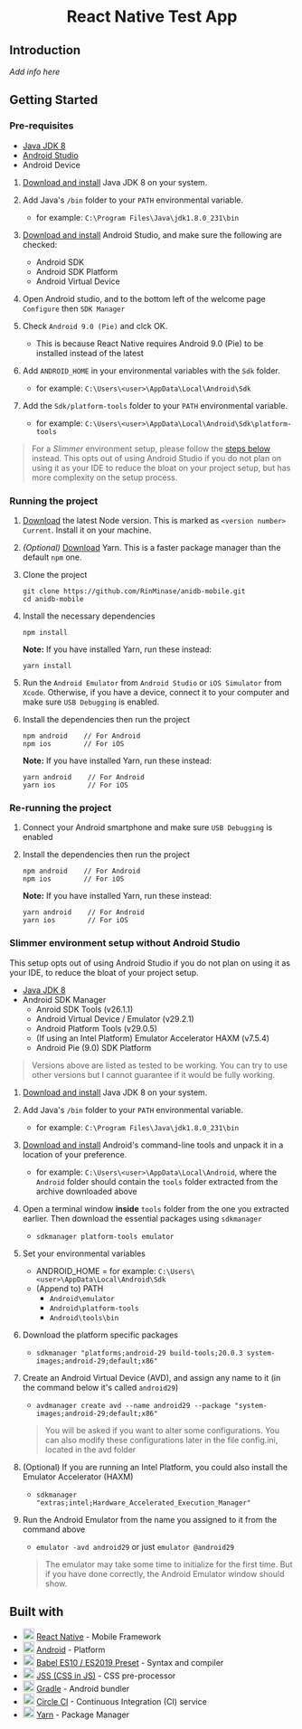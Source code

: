 <h1 align="center"> React Native Test App </h1>

## Introduction
_Add info here_

## Getting Started

### Pre-requisites
- [Java JDK 8](https://www.oracle.com/java/technologies/javase-jdk8-downloads.html)
- [Android Studio](https://developer.android.com/studio)
- Android Device

1. [Download and install](https://www.oracle.com/java/technologies/javase-jdk8-downloads.html) Java JDK 8 on your system.

2. Add Java's `/bin` folder to your `PATH` environmental variable.
    - for example: `C:\Program Files\Java\jdk1.8.0_231\bin`

3. [Download and install](https://developer.android.com/studio) Android Studio, and make sure the following are checked:
    - Android SDK
    - Android SDK Platform
    - Android Virtual Device

4. Open Android studio, and to the bottom left of the welcome page `Configure` then `SDK Manager`

5. Check `Android 9.0 (Pie)` and clck OK.
    - This is because React Native requires Android 9.0 (Pie) to be installed instead of the latest

6. Add `ANDROID_HOME` in your environmental variables with the `Sdk` folder.
    - for example: `C:\Users\<user>\AppData\Local\Android\Sdk`

7. Add the `Sdk/platform-tools` folder to your `PATH` environmental variable.
    - for example: `C:\Users\<user>\AppData\Local\Android\Sdk\platform-tools`

> For a _Slimmer_ environment setup, please follow the [steps below](#slimmer-environment-setup-without-android-studio) instead. This opts out of using Android Studio if you do not plan on using it as your IDE to reduce the bloat on your project setup, but has more complexity on the setup process.

### Running the project

1. [Download](https://nodejs.org/en/) the latest Node version. This is marked as `<version number> Current`. Install it on your machine.

2. _(Optional)_ [Download](https://yarnpkg.com/latest.msi) Yarn. This is a faster package manager than the default `npm` one.

3. Clone the project

    ```
    git clone https://github.com/RinMinase/anidb-mobile.git
    cd anidb-mobile
    ```

4. Install the necessary dependencies

    ```
    npm install
    ```

    **Note:** If you have installed Yarn, run these instead:

    ```
    yarn install
    ```

5. Run the `Android Emulator` from `Android Studio` or `iOS Simulator` from `Xcode`. Otherwise, if you have a device, connect it to your computer and make sure `USB Debugging` is enabled.

6. Install the dependencies then run the project

    ```
    npm android    // For Android
    npm ios        // For iOS
    ```

    **Note:** If you have installed Yarn, run these instead:

    ```
    yarn android    // For Android
    yarn ios        // For iOS
    ```

### Re-running the project

1. Connect your Android smartphone and make sure `USB Debugging` is enabled

2. Install the dependencies then run the project

    ```
    npm android    // For Android
    npm ios        // For iOS
    ```

    **Note:** If you have installed Yarn, run these instead:

    ```
    yarn android    // For Android
    yarn ios        // For iOS
    ```

### Slimmer environment setup without Android Studio
This setup opts out of using Android Studio if you do not plan on using it as your IDE, to reduce the bloat of your project setup.

- [Java JDK 8](https://www.oracle.com/java/technologies/javase-jdk8-downloads.html)
- Android SDK Manager
    - Anroid SDK Tools (v26.1.1)
    - Android Virtual Device / Emulator (v29.2.1)
    - Android Platform Tools (v29.0.5)
    - (If using an Intel Platform) Emulator Accelerator HAXM (v7.5.4)
    - Android Pie (9.0) SDK Platform

> Versions above are listed as tested to be working. You can try to use other versions but I cannot guarantee if it would be fully working.

1. [Download and install](https://www.oracle.com/java/technologies/javase-jdk8-downloads.html) Java JDK 8 on your system.

2. Add Java's `/bin` folder to your `PATH` environmental variable.
    - for example: `C:\Program Files\Java\jdk1.8.0_231\bin`

3. [Download and install](https://developer.android.com/studio/#command-tools) Android's command-line tools and unpack it in a location of your preference.
    - for example: `C:\Users\<user>\AppData\Local\Android`, where the `Android` folder should contain the `tools` folder extracted from the archive downloaded above

4. Open a terminal window **inside** `tools` folder from the one you extracted earlier. Then download the essential packages using `sdkmanager`
    - `sdkmanager platform-tools emulator`

5. Set your environmental variables
    - ANDROID_HOME = for example: `C:\Users\<user>\AppData\Local\Android\Sdk`
    - (Append to) PATH
        - `Android\emulator`
        - `Android\platform-tools`
        - `Android\tools\bin`

6. Download the platform specific packages
    - `sdkmanager "platforms;android-29 build-tools;20.0.3 system-images;android-29;default;x86"`

7. Create an Android Virtual Device (AVD), and assign any name to it (in the command below it's called `android29`)
    - `avdmanager create avd --name android29 --package "system-images;android-29;default;x86"`

    > You will be asked if you want to alter some configurations. You can also modify these configurations later in the file config.ini, located in the avd folder

8. (Optional) If you are running an Intel Platform, you could also install the Emulator Accelerator (HAXM)
    - `sdkmanager "extras;intel;Hardware_Accelerated_Execution_Manager"`

9. Run the Android Emulator from the name you assigned to it from the command above
    - `emulator -avd android29` or just `emulator @android29`

    > The emulator may take some time to initialize for the first time. But if you have done correctly, the Android Emulator window should show.

## Built with
* <img width=20 height=20 src="https://facebook.github.io/react-native/img/favicon.ico"> [React Native](https://facebook.github.io/react-native/) - Mobile Framework
* <img width=20 height=20 src="https://www.android.com/static/images/fav/favicon.ico"> [Android](https://www.android.com/) - Platform
* <img width=20 height=20 src="https://babeljs.io/img/favicon.png"> [Babel ES10 / ES2019 Preset](https://babeljs.io/) - Syntax and compiler
* <img width=20 height=20 src="https://cssinjs.org/images/favicon.ico"> [JSS (CSS in JS)](https://cssinjs.org/) - CSS pre-processor
* <img width=20 height=20 src="https://gradle.org/icon/favicon-32x32.png"> [Gradle](https://gradle.org/) - Android bundler
* <img width=20 height=20 src="https://dmmj3mmt94rvw.cloudfront.net/favicon-undefined.ico"> [Circle CI](https://circleci.com/) - Continuous Integration (CI) service
* <img width=20 height=20 src="https://yarnpkg.com/icons/icon-48x48.png"> [Yarn](https://yarnpkg.com/) - Package Manager

